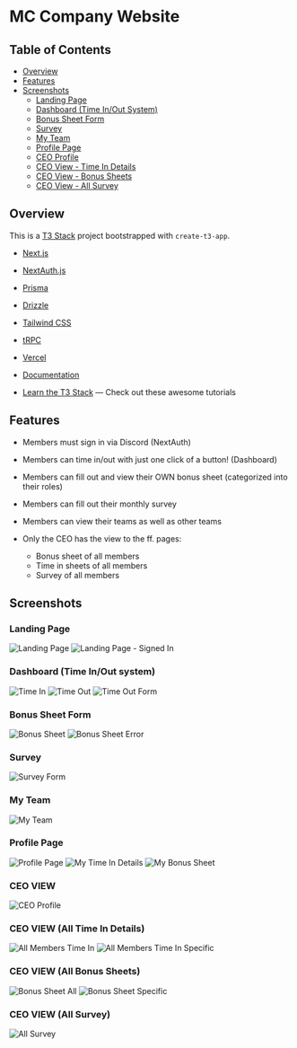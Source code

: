 # MC Company Website

## Table of Contents
- [Overview](#overview)
- [Features](#features)
- [Screenshots](#screenshots)
    - [Landing Page](#landing-page)
    - [Dashboard (Time In/Out System)](#dashboard-time-inout-system)
    - [Bonus Sheet Form](#bonus-sheet-form)
    - [Survey](#survey)
    - [My Team](#my-team)
    - [Profile Page](#profile-page)
    - [CEO Profile](#ceo-view)
    - [CEO View - Time In Details](#ceo-view-all-time-in-details)
    - [CEO View - Bonus Sheets](#ceo-view-all-bonus-sheets)
    - [CEO View - All Survey](#ceo-view-all-survey)

## Overview
This is a [T3 Stack](https://create.t3.gg/) project bootstrapped with `create-t3-app`.

- [Next.js](https://nextjs.org)
- [NextAuth.js](https://next-auth.js.org)
- [Prisma](https://prisma.io)
- [Drizzle](https://orm.drizzle.team)
- [Tailwind CSS](https://tailwindcss.com)
- [tRPC](https://trpc.io)
- [Vercel](https://vercel.com/)

- [Documentation](https://create.t3.gg/)
- [Learn the T3 Stack](https://create.t3.gg/en/faq#what-learning-resources-are-currently-available) — Check out these awesome tutorials

## Features
- Members must sign in via Discord (NextAuth)
- Members can time in/out with just one click of a button! (Dashboard)
- Members can fill out and view their OWN bonus sheet (categorized into their roles)
- Members can fill out their monthly survey
- Members can view their teams as well as other teams

- Only the CEO has the view to the ff. pages:
  - Bonus sheet of all members
  - Time in sheets of all members
  - Survey of all members

## Screenshots
### Landing Page
![Landing Page](./public/assets/screenshots/landing_page.png)
![Landing Page - Signed In](./public/assets/screenshots/landing_page_2.png)

### Dashboard (Time In/Out system)
![Time In](./public/assets/screenshots/time%20in.png)
![Time Out](./public/assets/screenshots/time%20out.png)
![Time Out Form](./public/assets/screenshots/timein_form.png)

### Bonus Sheet Form
![Bonus Sheet](./public/assets/screenshots/bonus.png)
![Bonus Sheet Error](./public/assets/screenshots/bonus_error.png)

### Survey
![Survey Form](./public/assets/screenshots/survey.png)

### My Team
![My Team](./public/assets/screenshots/my-team.png)

### Profile Page
![Profile Page](./public/assets/screenshots/profile.png)
![My Time In Details](./public/assets/screenshots/my-time-in.png)
![My Bonus Sheet](./public/assets/screenshots/my-bonus-sheet.png)

### CEO VIEW
![CEO Profile](./public/assets/screenshots/ceo-profile.png)

### CEO VIEW (All Time In Details)
![All Members Time In](./public/assets/screenshots/ceo-timein-all.png)
![All Members Time In Specific](./public/assets/screenshots/ceo-time-in-specific.png)

### CEO VIEW (All Bonus Sheets)
![Bonus Sheet All](./public/assets/screenshots/ceo-bonus-all.png)
![Bonus Sheet Specific](./public/assets/screenshots/ceo-bonus-specific.png)

### CEO VIEW (All Survey)
![All Survey](./public/assets/screenshots/monthly-survey.png)
